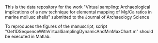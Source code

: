 This is the data repository for the work "Virtual sampling: Archaeological implications of a new technique for elemental mapping of Mg/Ca ratios in marine mollusc shells" submitted  to the Journal of Archaeology Science

To reproduces the figures of the manuscript, script "Get1DSequenceWithVirtualSamplingDynamicAndMinMaxChart.m" should be executed in Matlab. 
